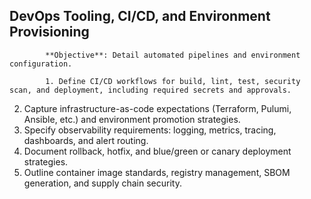 ## DevOps Tooling, CI/CD, and Environment Provisioning

            **Objective**: Detail automated pipelines and environment configuration.

            1. Define CI/CD workflows for build, lint, test, security scan, and deployment, including required secrets and approvals.
2. Capture infrastructure-as-code expectations (Terraform, Pulumi, Ansible, etc.) and environment promotion strategies.
3. Specify observability requirements: logging, metrics, tracing, dashboards, and alert routing.
4. Document rollback, hotfix, and blue/green or canary deployment strategies.
5. Outline container image standards, registry management, SBOM generation, and supply chain security.